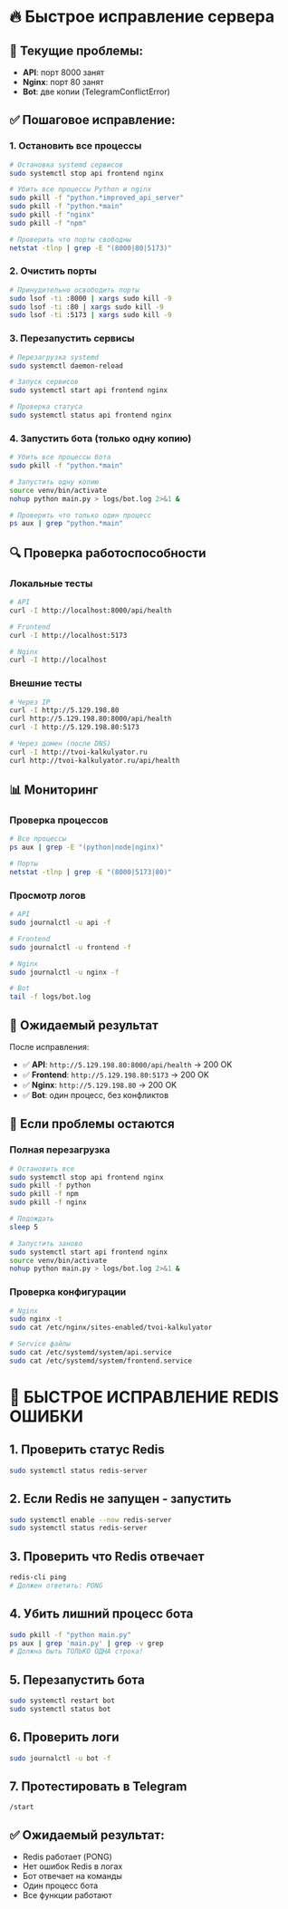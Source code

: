 # 🔥 Быстрое исправление сервера

## 🚨 Текущие проблемы:
- **API**: порт 8000 занят
- **Nginx**: порт 80 занят  
- **Bot**: две копии (TelegramConflictError)

## ✅ Пошаговое исправление:

### 1. Остановить все процессы
```bash
# Остановка systemd сервисов
sudo systemctl stop api frontend nginx

# Убить все процессы Python и nginx
sudo pkill -f "python.*improved_api_server"
sudo pkill -f "python.*main"
sudo pkill -f "nginx"
sudo pkill -f "npm"

# Проверить что порты свободны
netstat -tlnp | grep -E "(8000|80|5173)"
```

### 2. Очистить порты
```bash
# Принудительно освободить порты
sudo lsof -ti :8000 | xargs sudo kill -9
sudo lsof -ti :80 | xargs sudo kill -9
sudo lsof -ti :5173 | xargs sudo kill -9
```

### 3. Перезапустить сервисы
```bash
# Перезагрузка systemd
sudo systemctl daemon-reload

# Запуск сервисов
sudo systemctl start api frontend nginx

# Проверка статуса
sudo systemctl status api frontend nginx
```

### 4. Запустить бота (только одну копию)
```bash
# Убить все процессы бота
sudo pkill -f "python.*main"

# Запустить одну копию
source venv/bin/activate
nohup python main.py > logs/bot.log 2>&1 &

# Проверить что только один процесс
ps aux | grep "python.*main"
```

## 🔍 Проверка работоспособности

### Локальные тесты
```bash
# API
curl -I http://localhost:8000/api/health

# Frontend  
curl -I http://localhost:5173

# Nginx
curl -I http://localhost
```

### Внешние тесты
```bash
# Через IP
curl -I http://5.129.198.80
curl http://5.129.198.80:8000/api/health
curl -I http://5.129.198.80:5173

# Через домен (после DNS)
curl -I http://tvoi-kalkulyator.ru
curl http://tvoi-kalkulyator.ru/api/health
```

## 📊 Мониторинг

### Проверка процессов
```bash
# Все процессы
ps aux | grep -E "(python|node|nginx)"

# Порты
netstat -tlnp | grep -E "(8000|5173|80)"
```

### Просмотр логов
```bash
# API
sudo journalctl -u api -f

# Frontend
sudo journalctl -u frontend -f

# Nginx
sudo journalctl -u nginx -f

# Bot
tail -f logs/bot.log
```

## 🎯 Ожидаемый результат

После исправления:
- ✅ **API**: `http://5.129.198.80:8000/api/health` → 200 OK
- ✅ **Frontend**: `http://5.129.198.80:5173` → 200 OK  
- ✅ **Nginx**: `http://5.129.198.80` → 200 OK
- ✅ **Bot**: один процесс, без конфликтов

## 🚨 Если проблемы остаются

### Полная перезагрузка
```bash
# Остановить все
sudo systemctl stop api frontend nginx
sudo pkill -f python
sudo pkill -f npm
sudo pkill -f nginx

# Подождать
sleep 5

# Запустить заново
sudo systemctl start api frontend nginx
source venv/bin/activate
nohup python main.py > logs/bot.log 2>&1 &
```

### Проверка конфигурации
```bash
# Nginx
sudo nginx -t
sudo cat /etc/nginx/sites-enabled/tvoi-kalkulyator

# Service файлы
sudo cat /etc/systemd/system/api.service
sudo cat /etc/systemd/system/frontend.service
``` 

# 🚨 БЫСТРОЕ ИСПРАВЛЕНИЕ REDIS ОШИБКИ

## 1. Проверить статус Redis
```bash
sudo systemctl status redis-server
```

## 2. Если Redis не запущен - запустить
```bash
sudo systemctl enable --now redis-server
sudo systemctl status redis-server
```

## 3. Проверить что Redis отвечает
```bash
redis-cli ping
# Должен ответить: PONG
```

## 4. Убить лишний процесс бота
```bash
sudo pkill -f "python main.py"
ps aux | grep 'main.py' | grep -v grep
# Должна быть ТОЛЬКО ОДНА строка!
```

## 5. Перезапустить бота
```bash
sudo systemctl restart bot
sudo systemctl status bot
```

## 6. Проверить логи
```bash
sudo journalctl -u bot -f
```

## 7. Протестировать в Telegram
```
/start
```

## ✅ Ожидаемый результат:
- Redis работает (PONG)
- Нет ошибок Redis в логах
- Бот отвечает на команды
- Один процесс бота
- Все функции работают 